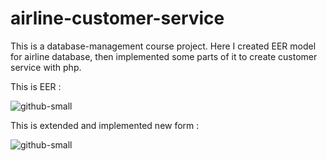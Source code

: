 # airline-customer-service
This is a database-management course project.
Here I created EER model for airline database, then implemented some parts of it to create customer service with php.


This is EER :

![github-small](https://user-images.githubusercontent.com/67630859/108901615-2406dc00-762c-11eb-981b-e38d69ef88fa.png)


This is extended and implemented new form :

![github-small](https://user-images.githubusercontent.com/67630859/108901626-2701cc80-762c-11eb-880a-1fb1bfe24796.png)
